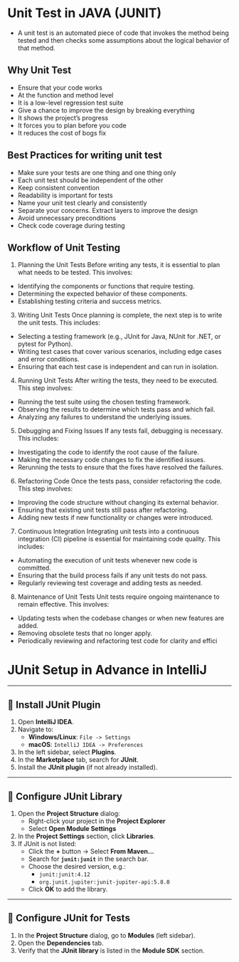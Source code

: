 # Unit Test in JAVA (JUNIT)
 - A unit test is an automated piece of code that invokes the method being tested and then checks some assumptions about the logical behavior of that method.
## Why Unit Test
- Ensure that your code works
- At the function and method level
- It is a low-level regression test suite
- Give a chance to improve  the design by breaking everything
- It shows the project’s progress
- It forces you to plan before you code
- It reduces the cost of bogs fix

## Best Practices for writing unit test
- Make sure your tests are one thing and one thing only
- Each unit test should be independent of the other
- Keep consistent convention
- Readability is important for tests
- Name your unit test clearly and consistently
- Separate your concerns. Extract layers to improve the design
- Avoid unnecessary preconditions
- Check code coverage during testing

## Workflow of Unit Testing

1. Planning the Unit Tests
Before writing any tests, it is essential to plan what needs to be tested. This involves:
- Identifying the components or functions that require testing.
- Determining the expected behavior of these components.
- Establishing testing criteria and success metrics.
3. Writing Unit Tests
Once planning is complete, the next step is to write the unit tests. This includes:
- Selecting a testing framework (e.g., JUnit for Java, NUnit for .NET, or pytest for Python).
- Writing test cases that cover various scenarios, including edge cases and error conditions.
- Ensuring that each test case is independent and can run in isolation.
4. Running Unit Tests
After writing the tests, they need to be executed. This step involves:
- Running the test suite using the chosen testing framework.
- Observing the results to determine which tests pass and which fail.
- Analyzing any failures to understand the underlying issues.
5. Debugging and Fixing Issues
If any tests fail, debugging is necessary. This includes:
- Investigating the code to identify the root cause of the failure.
- Making the necessary code changes to fix the identified issues.
- Rerunning the tests to ensure that the fixes have resolved the failures.
6. Refactoring Code
Once the tests pass, consider refactoring the code. This step involves:
- Improving the code structure without changing its external behavior.
- Ensuring that existing unit tests still pass after refactoring.
- Adding new tests if new functionality or changes were introduced.
7. Continuous Integration
Integrating unit tests into a continuous integration (CI) pipeline is essential for maintaining code quality. This includes:
- Automating the execution of unit tests whenever new code is committed.
- Ensuring that the build process fails if any unit tests do not pass.
- Regularly reviewing test coverage and adding tests as needed.
8. Maintenance of Unit Tests
Unit tests require ongoing maintenance to remain effective. This involves:
- Updating tests when the codebase changes or when new features are added.
- Removing obsolete tests that no longer apply.
- Periodically reviewing and refactoring test code for clarity and effici



# JUnit Setup in Advance in IntelliJ  

---

## 🔹 Install JUnit Plugin
1. Open **IntelliJ IDEA**.  
2. Navigate to:  
   - **Windows/Linux**: `File -> Settings`  
   - **macOS**: `IntelliJ IDEA -> Preferences`  
3. In the left sidebar, select **Plugins**.  
4. In the **Marketplace** tab, search for **JUnit**.  
5. Install the **JUnit plugin** (if not already installed).  

---

## 🔹 Configure JUnit Library
1. Open the **Project Structure** dialog:  
   - Right-click your project in the **Project Explorer**  
   - Select **Open Module Settings**  
2. In the **Project Settings** section, click **Libraries**.  
3. If JUnit is not listed:  
   - Click the **+** button → Select **From Maven...**  
   - Search for **`junit:junit`** in the search bar.  
   - Choose the desired version, e.g.:  
     - `junit:junit:4.12`  
     - `org.junit.jupiter:junit-jupiter-api:5.8.0`  
   - Click **OK** to add the library.  

---

## 🔹 Configure JUnit for Tests
1. In the **Project Structure** dialog, go to **Modules** (left sidebar).  
2. Open the **Dependencies** tab.  
3. Verify that the **JUnit library** is listed in the **Module SDK** section.  
